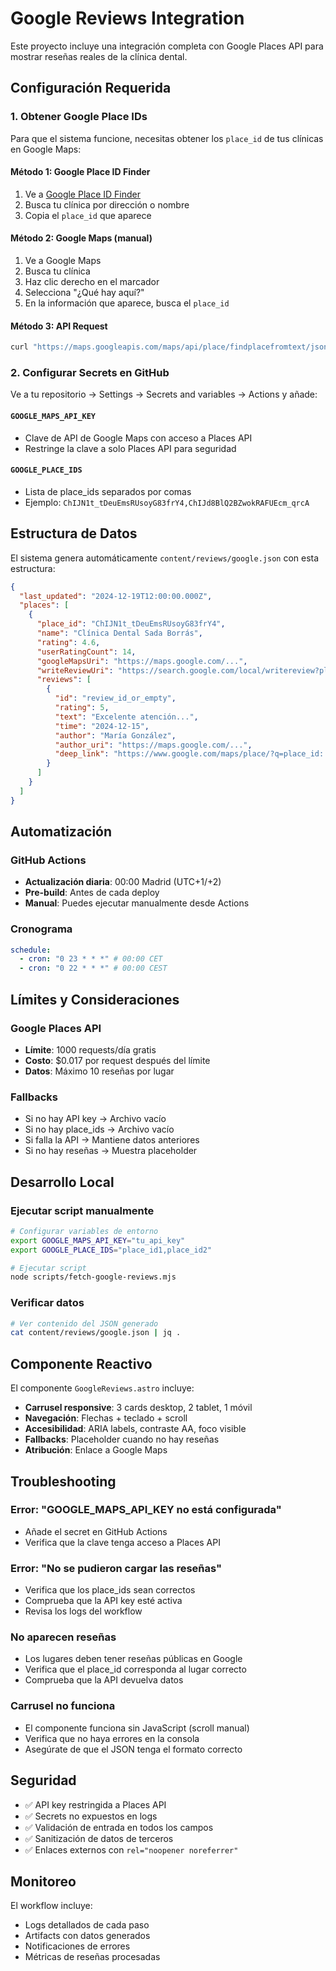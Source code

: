 # Google Reviews Integration

Este proyecto incluye una integración completa con Google Places API para mostrar reseñas reales de la clínica dental.

## Configuración Requerida

### 1. Obtener Google Place IDs

Para que el sistema funcione, necesitas obtener los `place_id` de tus clínicas en Google Maps:

#### Método 1: Google Place ID Finder

1. Ve a [Google Place ID Finder](https://developers.google.com/maps/documentation/places/web-service/place-id#find-id)
2. Busca tu clínica por dirección o nombre
3. Copia el `place_id` que aparece

#### Método 2: Google Maps (manual)

1. Ve a Google Maps
2. Busca tu clínica
3. Haz clic derecho en el marcador
4. Selecciona "¿Qué hay aquí?"
5. En la información que aparece, busca el `place_id`

#### Método 3: API Request

```bash
curl "https://maps.googleapis.com/maps/api/place/findplacefromtext/json?input=Clínica%20Dental%20Sada%20Borrás%20Pamplona&inputtype=textquery&fields=place_id&key=TU_API_KEY"
```

### 2. Configurar Secrets en GitHub

Ve a tu repositorio → Settings → Secrets and variables → Actions y añade:

#### `GOOGLE_MAPS_API_KEY`

- Clave de API de Google Maps con acceso a Places API
- Restringe la clave a solo Places API para seguridad

#### `GOOGLE_PLACE_IDS`

- Lista de place_ids separados por comas
- Ejemplo: `ChIJN1t_tDeuEmsRUsoyG83frY4,ChIJd8BlQ2BZwokRAFUEcm_qrcA`

## Estructura de Datos

El sistema genera automáticamente `content/reviews/google.json` con esta estructura:

```json
{
  "last_updated": "2024-12-19T12:00:00.000Z",
  "places": [
    {
      "place_id": "ChIJN1t_tDeuEmsRUsoyG83frY4",
      "name": "Clínica Dental Sada Borrás",
      "rating": 4.6,
      "userRatingCount": 14,
      "googleMapsUri": "https://maps.google.com/...",
      "writeReviewUri": "https://search.google.com/local/writereview?placeid=...",
      "reviews": [
        {
          "id": "review_id_or_empty",
          "rating": 5,
          "text": "Excelente atención...",
          "time": "2024-12-15",
          "author": "María González",
          "author_uri": "https://maps.google.com/...",
          "deep_link": "https://www.google.com/maps/place/?q=place_id:...&reviewId=..."
        }
      ]
    }
  ]
}
```

## Automatización

### GitHub Actions

- **Actualización diaria**: 00:00 Madrid (UTC+1/+2)
- **Pre-build**: Antes de cada deploy
- **Manual**: Puedes ejecutar manualmente desde Actions

### Cronograma

```yaml
schedule:
  - cron: "0 23 * * *" # 00:00 CET
  - cron: "0 22 * * *" # 00:00 CEST
```

## Límites y Consideraciones

### Google Places API

- **Límite**: 1000 requests/día gratis
- **Costo**: $0.017 por request después del límite
- **Datos**: Máximo 10 reseñas por lugar

### Fallbacks

- Si no hay API key → Archivo vacío
- Si no hay place_ids → Archivo vacío
- Si falla la API → Mantiene datos anteriores
- Si no hay reseñas → Muestra placeholder

## Desarrollo Local

### Ejecutar script manualmente

```bash
# Configurar variables de entorno
export GOOGLE_MAPS_API_KEY="tu_api_key"
export GOOGLE_PLACE_IDS="place_id1,place_id2"

# Ejecutar script
node scripts/fetch-google-reviews.mjs
```

### Verificar datos

```bash
# Ver contenido del JSON generado
cat content/reviews/google.json | jq .
```

## Componente Reactivo

El componente `GoogleReviews.astro` incluye:

- **Carrusel responsive**: 3 cards desktop, 2 tablet, 1 móvil
- **Navegación**: Flechas + teclado + scroll
- **Accesibilidad**: ARIA labels, contraste AA, foco visible
- **Fallbacks**: Placeholder cuando no hay reseñas
- **Atribución**: Enlace a Google Maps

## Troubleshooting

### Error: "GOOGLE_MAPS_API_KEY no está configurada"

- Añade el secret en GitHub Actions
- Verifica que la clave tenga acceso a Places API

### Error: "No se pudieron cargar las reseñas"

- Verifica que los place_ids sean correctos
- Comprueba que la API key esté activa
- Revisa los logs del workflow

### No aparecen reseñas

- Los lugares deben tener reseñas públicas en Google
- Verifica que el place_id corresponda al lugar correcto
- Comprueba que la API devuelva datos

### Carrusel no funciona

- El componente funciona sin JavaScript (scroll manual)
- Verifica que no haya errores en la consola
- Asegúrate de que el JSON tenga el formato correcto

## Seguridad

- ✅ API key restringida a Places API
- ✅ Secrets no expuestos en logs
- ✅ Validación de entrada en todos los campos
- ✅ Sanitización de datos de terceros
- ✅ Enlaces externos con `rel="noopener noreferrer"`

## Monitoreo

El workflow incluye:

- Logs detallados de cada paso
- Artifacts con datos generados
- Notificaciones de errores
- Métricas de reseñas procesadas
